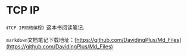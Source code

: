 # TCP IP

`《TCP IP网络编程》`这本书阅读笔记.

`markdown`文档笔记下载地址：[https://github.com/DavidingPlus/Md_Files](https://github.com/DavidingPlus/Md_Files)

